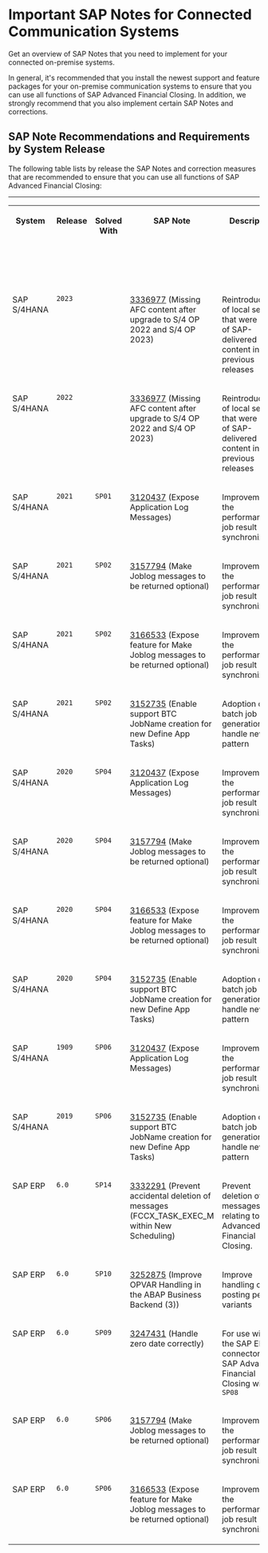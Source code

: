 <!-- loio02686a2e680d4d02be37dfd0b8f92b0f -->

# Important SAP Notes for Connected Communication Systems

Get an overview of SAP Notes that you need to implement for your connected on-premise systems.

In general, it's recommended that you install the newest support and feature packages for your on-premise communication systems to ensure that you can use all functions of SAP Advanced Financial Closing. In addition, we strongly recommend that you also implement certain SAP Notes and corrections.



<a name="loio02686a2e680d4d02be37dfd0b8f92b0f__section_qn2_sb1_w5b"/>

## SAP Note Recommendations and Requirements by System Release

The following table lists by release the SAP Notes and correction measures that are recommended to ensure that you can use all functions of SAP Advanced Financial Closing:

****


<table>
<tr>
<th valign="top">

System

</th>
<th valign="top">

Release

</th>
<th valign="top">

Solved With

</th>
<th valign="top">

SAP Note

</th>
<th valign="top">

Description

</th>
<th valign="top">

Severity

</th>
<th valign="top">

Available for SAP Advanced Financial Closing As Of

</th>
</tr>
<tr>
<td valign="top">

SAP S/4HANA

</td>
<td valign="top">

`2023`

</td>
<td valign="top">

 

</td>
<td valign="top">

[3336977](https://me.sap.com/notes/3336977) \(Missing AFC content after upgrade to S/4 OP 2022 and S/4 OP 2023\)

</td>
<td valign="top">

Reintroduction of local settings that were part of SAP-delivered content in previous releases

</td>
<td valign="top">

Required

</td>
<td valign="top">

2023-12-13

</td>
</tr>
<tr>
<td valign="top">

SAP S/4HANA

</td>
<td valign="top">

`2022`

</td>
<td valign="top">

 

</td>
<td valign="top">

[3336977](https://me.sap.com/notes/3336977) \(Missing AFC content after upgrade to S/4 OP 2022 and S/4 OP 2023\)

</td>
<td valign="top">

Reintroduction of local settings that were part of SAP-delivered content in previous releases

</td>
<td valign="top">

Required

</td>
<td valign="top">

2023-12-13

</td>
</tr>
<tr>
<td valign="top">

SAP S/4HANA

</td>
<td valign="top">

`2021`

</td>
<td valign="top">

`SP01`

</td>
<td valign="top">

[3120437](https://me.sap.com/notes/3120437) \(Expose Application Log Messages\)

</td>
<td valign="top">

Improvement of the performance of job result synchronization

</td>
<td valign="top">

Recommended

</td>
<td valign="top">

2022-09-18

</td>
</tr>
<tr>
<td valign="top">

SAP S/4HANA

</td>
<td valign="top">

`2021`

</td>
<td valign="top">

`SP02`

</td>
<td valign="top">

[3157794](https://me.sap.com/notes/3157794) \(Make Joblog messages to be returned optional\)

</td>
<td valign="top">

Improvement of the performance of job result synchronization

</td>
<td valign="top">

Recommended

</td>
<td valign="top">

2022-09-18

</td>
</tr>
<tr>
<td valign="top">

SAP S/4HANA

</td>
<td valign="top">

`2021`

</td>
<td valign="top">

`SP02`

</td>
<td valign="top">

[3166533](https://me.sap.com/notes/3166533) \(Expose feature for Make Joblog messages to be returned optional\)

</td>
<td valign="top">

Improvement of the performance of job result synchronization

</td>
<td valign="top">

Recommended

</td>
<td valign="top">

2022-09-18

</td>
</tr>
<tr>
<td valign="top">

SAP S/4HANA

</td>
<td valign="top">

`2021`

</td>
<td valign="top">

`SP02`

</td>
<td valign="top">

[3152735](https://me.sap.com/notes/3152735) \(Enable support BTC JobName creation for new Define App Tasks\)

</td>
<td valign="top">

Adoption of batch job name generation to handle new pattern

</td>
<td valign="top">

Recommended

</td>
<td valign="top">

2022-02-22

</td>
</tr>
<tr>
<td valign="top">

SAP S/4HANA

</td>
<td valign="top">

`2020`

</td>
<td valign="top">

`SP04`

</td>
<td valign="top">

[3120437](https://me.sap.com/notes/3120437) \(Expose Application Log Messages\)

</td>
<td valign="top">

Improvement of the performance of job result synchronization

</td>
<td valign="top">

Recommended

</td>
<td valign="top">

2022-09-18

</td>
</tr>
<tr>
<td valign="top">

SAP S/4HANA

</td>
<td valign="top">

`2020`

</td>
<td valign="top">

`SP04`

</td>
<td valign="top">

[3157794](https://me.sap.com/notes/3157794) \(Make Joblog messages to be returned optional\)

</td>
<td valign="top">

Improvement of the performance of job result synchronization

</td>
<td valign="top">

Recommended

</td>
<td valign="top">

2022-09-18

</td>
</tr>
<tr>
<td valign="top">

SAP S/4HANA

</td>
<td valign="top">

`2020`

</td>
<td valign="top">

`SP04`

</td>
<td valign="top">

[3166533](https://me.sap.com/notes/3166533) \(Expose feature for Make Joblog messages to be returned optional\)

</td>
<td valign="top">

Improvement of the performance of job result synchronization

</td>
<td valign="top">

Recommended

</td>
<td valign="top">

2022-09-18

</td>
</tr>
<tr>
<td valign="top">

SAP S/4HANA

</td>
<td valign="top">

`2020`

</td>
<td valign="top">

`SP04`

</td>
<td valign="top">

[3152735](https://me.sap.com/notes/3152735) \(Enable support BTC JobName creation for new Define App Tasks\)

</td>
<td valign="top">

Adoption of batch job name generation to handle new pattern

</td>
<td valign="top">

Recommended

</td>
<td valign="top">

2022-02-22

</td>
</tr>
<tr>
<td valign="top">

SAP S/4HANA

</td>
<td valign="top">

`1909`

</td>
<td valign="top">

`SP06`

</td>
<td valign="top">

[3120437](https://me.sap.com/notes/3120437) \(Expose Application Log Messages\)

</td>
<td valign="top">

Improvement of the performance of job result synchronization

</td>
<td valign="top">

Recommended

</td>
<td valign="top">

2022-09-18

</td>
</tr>
<tr>
<td valign="top">

SAP S/4HANA

</td>
<td valign="top">

`2019`

</td>
<td valign="top">

`SP06`

</td>
<td valign="top">

[3152735](https://me.sap.com/notes/3152735) \(Enable support BTC JobName creation for new Define App Tasks\)

</td>
<td valign="top">

Adoption of batch job name generation to handle new pattern

</td>
<td valign="top">

Recommended

</td>
<td valign="top">

2022-02-22

</td>
</tr>
<tr>
<td valign="top">

SAP ERP

</td>
<td valign="top">

`6.0`

</td>
<td valign="top">

`SP14`

</td>
<td valign="top">

[3332291](https://me.sap.com/notes/3332291) \(Prevent accidental deletion of messages \(FCCX\_TASK\_EXEC\_M within New Scheduling\)

</td>
<td valign="top">

Prevent deletion of messages relating to SAP Advanced Financial Closing.

</td>
<td valign="top">

Required

</td>
<td valign="top">

2023-05-12

</td>
</tr>
<tr>
<td valign="top">

SAP ERP

</td>
<td valign="top">

`6.0`

</td>
<td valign="top">

`SP10`

</td>
<td valign="top">

[3252875](https://me.sap.com/notes/3252875) \(Improve OPVAR Handling in the ABAP Business Backend \(3\)\)

</td>
<td valign="top">

Improve handling of posting period variants

</td>
<td valign="top">

Required

</td>
<td valign="top">

2022-09-29

</td>
</tr>
<tr>
<td valign="top">

SAP ERP

</td>
<td valign="top">

`6.0`

</td>
<td valign="top">

`SP09`

</td>
<td valign="top">

[3247431](https://me.sap.com/notes/3247431) \(Handle zero date correctly\)

</td>
<td valign="top">

For use with the SAP ERP connector for SAP Advanced Financial Closing with `SP08`

</td>
<td valign="top">

Required

</td>
<td valign="top">

2022-09-18

</td>
</tr>
<tr>
<td valign="top">

SAP ERP

</td>
<td valign="top">

`6.0`

</td>
<td valign="top">

`SP06`

</td>
<td valign="top">

[3157794](https://me.sap.com/notes/3157794) \(Make Joblog messages to be returned optional\)

</td>
<td valign="top">

Improvement of the performance of job result synchronization

</td>
<td valign="top">

Recommended

</td>
<td valign="top">

2022-09-18

</td>
</tr>
<tr>
<td valign="top">

SAP ERP

</td>
<td valign="top">

`6.0`

</td>
<td valign="top">

`SP06`

</td>
<td valign="top">

[3166533](https://me.sap.com/notes/3166533) \(Expose feature for Make Joblog messages to be returned optional\)

</td>
<td valign="top">

Improvement of the performance of job result synchronization

</td>
<td valign="top">

Recommended

</td>
<td valign="top">

2022-09-18

</td>
</tr>
</table>

